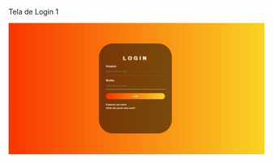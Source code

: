 
Tela de Login 1

![](https://github.com/Romenildo/WEB/blob/main/Telas_de_Login/Img/telaDeLogin.JPG)
